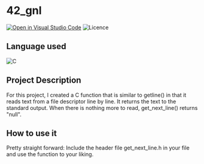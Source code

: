 # 42_gnl

[![Open in Visual Studio Code](https://open.vscode.dev/badges/open-in-vscode.svg)](https://open.vscode.dev/sunkio/42-core-projects/42_libft)
![Licence](https://img.shields.io/github/license/sunkio/42-core-projects)

## Language used
![C](https://img.shields.io/badge/-C-000?&logo=C)

## Project Description
For this project, I created a C function that is similar to getline() in that it reads text from a file descriptor line by line.
It returns the text to the standard output. When there is nothing more to read, get_next_line() returns "null".

## How to use it
Pretty straight forward: Include the header file get_next_line.h in your file and use the function to your liking.
